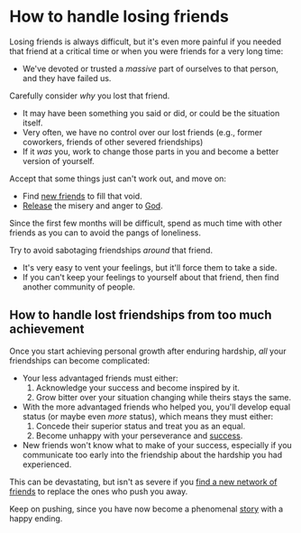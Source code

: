 
# How to handle losing friends

Losing friends is always difficult, but it's even more painful if you needed that friend at a critical time or when you were friends for a very long time:

- We've devoted or trusted a *massive* part of ourselves to that person, and they have failed us.

Carefully consider *why* you lost that friend.

- It may have been something you said or did, or could be the situation itself.
- Very often, we have no control over our lost friends (e.g., former coworkers, friends of other severed friendships)
- If it *was* you, work to change those parts in you and become a better version of yourself.

Accept that some things just can't work out, and move on:

- Find [new friends](people-4_friends.md) to fill that void.
- [Release](happiness-focus.md) the misery and anger to [God](god-prayer.md).

Since the first few months will be difficult, spend as much time with other friends as you can to avoid the pangs of loneliness.

Try to avoid sabotaging friendships *around* that friend.

- It's very easy to vent your feelings, but it'll force them to take a side.
- If you can't keep your feelings to yourself about that friend, then find another community of people.

## How to handle lost friendships from too much achievement

Once you start achieving personal growth after enduring hardship, *all* your friendships can become complicated:

- Your less advantaged friends must either:
  1. Acknowledge your success and become inspired by it.
  2. Grow bitter over your situation changing while theirs stays the same.
- With the more advantaged friends who helped you, you'll develop equal status (or maybe even *more* status), which means they must either:
  1. Concede their superior status and treat you as an equal.
  2. Become unhappy with your perseverance and [success](success-6_humility.md).
- New friends won't know what to make of your success, especially if you communicate too early into the friendship about the hardship you had experienced.

This can be devastating, but isn't as severe if you [find a new network of friends](people-4_friends.md) to replace the ones who push you away.

Keep on pushing, since you have now become a phenomenal [story](stories.md) with a happy ending.
